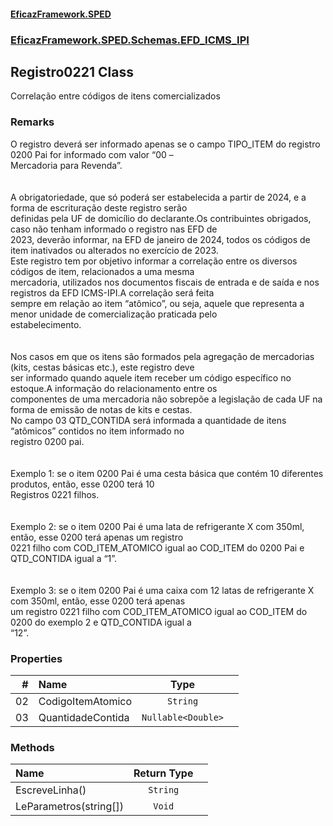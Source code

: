 #### [EficazFramework.SPED](EficazFrameworkSPED.md 'EficazFramework SPED')
### [EficazFramework.SPED.Schemas.EFD_ICMS_IPI](EficazFramework.SPED.Schemas.EFD_ICMS_IPI.md 'EficazFramework.SPED.Schemas.EFD_ICMS_IPI')

## Registro0221 Class

Correlação entre códigos de itens comercializados

### Remarks
O registro deverá ser informado apenas se o campo TIPO_ITEM do registro 0200 Pai for informado com valor “00 –  
Mercadoria para Revenda”. <br/><br/>  
A obrigatoriedade, que só poderá ser estabelecida a partir de 2024, e a forma de escrituração deste registro serão  
definidas pela UF de domicílio do declarante.Os contribuintes obrigados, caso não tenham informado o registro nas EFD de   
2023, deverão informar, na EFD de janeiro de 2024, todos os códigos de item inativados ou alterados no exercício de 2023.  
Este registro tem por objetivo informar a correlação entre os diversos códigos de item, relacionados a uma mesma  
mercadoria, utilizados nos documentos fiscais de entrada e de saída e nos registros da EFD ICMS-IPI.A correlação será feita  
sempre em relação ao item “atômico”, ou seja, aquele que representa a menor unidade de comercialização praticada pelo  
estabelecimento.<br/><br/>  
Nos casos em que os itens são formados pela agregação de mercadorias (kits, cestas básicas etc.), este registro deve  
ser informado quando aquele item receber um código específico no estoque.A informação do relacionamento entre os  
componentes de uma mercadoria não sobrepõe a legislação de cada UF na forma de emissão de notas de kits e cestas.  
No campo 03 QTD_CONTIDA será informada a quantidade de itens “atômicos” contidos no item informado no  
registro 0200 pai.<br/><br/>  
Exemplo 1: se o item 0200 Pai é uma cesta básica que contém 10 diferentes produtos, então, esse 0200 terá 10   
Registros 0221 filhos.<br/><br/>  
Exemplo 2: se o item 0200 Pai é uma lata de refrigerante X com 350ml, então, esse 0200 terá apenas um registro   
0221 filho com COD_ITEM_ATOMICO igual ao COD_ITEM do 0200 Pai e QTD_CONTIDA igual a “1”.<br/><br/>  
Exemplo 3: se o item 0200 Pai é uma caixa com 12 latas de refrigerante X com 350ml, então, esse 0200 terá apenas  
um registro 0221 filho com COD_ITEM_ATOMICO igual ao COD_ITEM do 0200 do exemplo 2 e QTD_CONTIDA igual a   
“12”.
### Properties

| # | Name | Type | |
| ---: | :--- | :---: | :--- |
| 02 | CodigoItemAtomico | `String` |  |
| 03 | QuantidadeContida | `Nullable<Double>` |  |
### Methods

| Name | Return Type | |
| :--- | :---: | :--- |
| EscreveLinha() | `String` |  |
| LeParametros(string[]) | `Void` |  |
